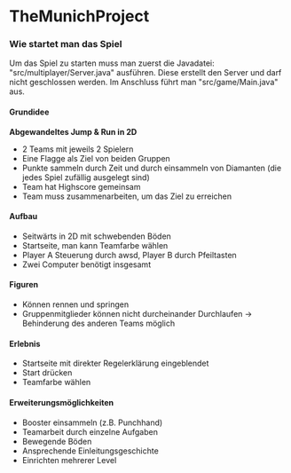 # TheMunichProject

### Wie startet man das Spiel
Um das Spiel zu starten muss man zuerst die Javadatei: "src/multiplayer/Server.java" ausführen. Diese erstellt den Server und darf nicht geschlossen werden. Im Anschluss führt man "src/game/Main.java" aus.

#### Grundidee

**Abgewandeltes Jump & Run in 2D**
* 2 Teams mit jeweils 2 Spielern
* Eine Flagge als Ziel von beiden Gruppen
* Punkte sammeln durch Zeit und durch einsammeln von Diamanten (die jedes Spiel zufällig ausgelegt sind)
* Team hat Highscore gemeinsam
* Team muss zusammenarbeiten, um das Ziel zu erreichen

#### Aufbau
* Seitwärts in 2D mit schwebenden Böden
* Startseite, man kann Teamfarbe wählen
* Player A Steuerung durch awsd, Player B durch Pfeiltasten
* Zwei Computer benötigt insgesamt

#### Figuren
* Können rennen und springen
* Gruppenmitglieder können nicht durcheinander Durchlaufen -> Behinderung des anderen Teams möglich

#### Erlebnis
* Startseite mit direkter Regelerklärung eingeblendet
* Start drücken
* Teamfarbe wählen

#### Erweiterungsmöglichkeiten
* Booster einsammeln (z.B. Punchhand)
* Teamarbeit durch einzelne Aufgaben
* Bewegende Böden
* Ansprechende Einleitungsgeschichte
* Einrichten mehrerer Level
